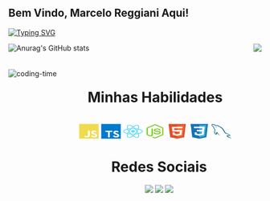 ## Bem Vindo, Marcelo Reggiani Aqui!

[![Typing SVG](https://readme-typing-svg.herokuapp.com/?color=ffffff&size=45&center=true&vCenter=true&width=1000&lines=Hello,+my+name+is+Marcelo+Reggiani;I+am+from+Belo+Horizonte+-+MG+-+BRAZIL;I'm+a+Back-End+developer!;Be+Welcome!+:%29)](https://git.io/typing-svg)


<div>
  <img src="https://github-readme-stats.vercel.app/api?username=marcelo-reggiani&show_icons=true&theme=great-gatsby" alt="Anurag's GitHub stats">
  <img align="right" height="180em" src="https://github-readme-stats.vercel.app/api/top-langs/?username=marcelo-reggiani&layout=compact&langs_count=16&theme=great-gatsby"/>
</div>
<br>

<div  align="center"> 
 <div style="display: inline_block"><br>
  <img align="left" height="250" alt="coding-time" src="code.gif">
  <h1 align="center">Minhas Habilidades</h1> <br> 
  <img align="center" alt="Tchello-Js" height="30" width="40" src="https://raw.githubusercontent.com/devicons/devicon/master/icons/javascript/javascript-plain.svg">
  <img align="center" alt="Tchello-Ts" height="30" width="40" src="https://raw.githubusercontent.com/devicons/devicon/master/icons/typescript/typescript-plain.svg">
  <img align="center" alt="Tchello-React" height="30" width="40" src="https://raw.githubusercontent.com/devicons/devicon/master/icons/react/react-original.svg">
  <img align="center" alt="Tchello-nodejs" height="30" width="40" src="https://raw.githubusercontent.com/devicons/devicon/master/icons/nodejs/nodejs-original.svg">
  <img align="center" alt="Tchello-HTML" height="30" width="40" src="https://raw.githubusercontent.com/devicons/devicon/master/icons/html5/html5-original.svg">
  <img align="center" alt="Tchello-CSS" height="30" width="40" src="https://raw.githubusercontent.com/devicons/devicon/master/icons/css3/css3-original.svg">
  <img align="center" alt="Tchello-mysql" height="30" width="40" src="https://raw.githubusercontent.com/devicons/devicon/master/icons/mysql/mysql-plain.svg">
 </div>
  
   
  <h1 align="center">Redes Sociais</h1>	
  <a href="https://instagram.com/tchellobh" target="_blank"><img src="https://img.shields.io/badge/-Instagram-%23E4405F?style=for-the-badge&logo=instagram&logoColor=white" target="_blank"></a>
  <a href="mailto:mreggiani@gmail.com"><img src="https://img.shields.io/badge/-Gmail-%23333?style=for-the-badge&logo=gmail&logoColor=white" target="_blank"></a>
  <a href="https://www.linkedin.com/in/marceloreggiani" target="_blank"><img src="https://img.shields.io/badge/-LinkedIn-%230077B5?style=for-the-badge&logo=linkedin&logoColor=white" target="_blank"></a> 

</div>
